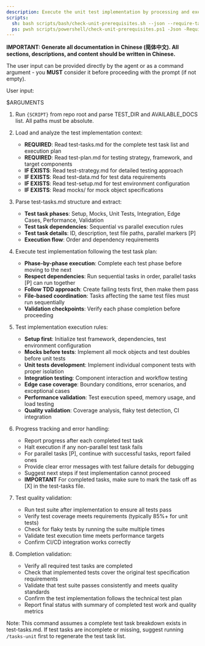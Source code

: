 ```yaml
---
description: Execute the unit test implementation by processing and executing all test tasks defined in test-tasks.md
scripts:
  sh: bash scripts/bash/check-unit-prerequisites.sh --json --require-tasks --include-tasks
  ps: pwsh scripts/powershell/check-unit-prerequisites.ps1 -Json -RequireTasks -IncludeTasks
---
```


**IMPORTANT: Generate all documentation in Chinese (简体中文). All sections, descriptions, and content should be written in Chinese.**

The user input can be provided directly by the agent or as a command argument - you **MUST** consider it before proceeding with the prompt (if not empty).

User input:

$ARGUMENTS

1. Run `{SCRIPT}` from repo root and parse TEST_DIR and AVAILABLE_DOCS list. All paths must be absolute.

2. Load and analyze the test implementation context:
   - **REQUIRED**: Read test-tasks.md for the complete test task list and execution plan
   - **REQUIRED**: Read test-plan.md for testing strategy, framework, and target components
   - **IF EXISTS**: Read test-strategy.md for detailed testing approach
   - **IF EXISTS**: Read test-data.md for test data requirements
   - **IF EXISTS**: Read test-setup.md for test environment configuration
   - **IF EXISTS**: Read mocks/ for mock object specifications

3. Parse test-tasks.md structure and extract:
   - **Test task phases**: Setup, Mocks, Unit Tests, Integration, Edge Cases, Performance, Validation
   - **Test task dependencies**: Sequential vs parallel execution rules
   - **Test task details**: ID, description, test file paths, parallel markers [P]
   - **Execution flow**: Order and dependency requirements

4. Execute test implementation following the test task plan:
   - **Phase-by-phase execution**: Complete each test phase before moving to the next
   - **Respect dependencies**: Run sequential tasks in order, parallel tasks [P] can run together  
   - **Follow TDD approach**: Create failing tests first, then make them pass
   - **File-based coordination**: Tasks affecting the same test files must run sequentially
   - **Validation checkpoints**: Verify each phase completion before proceeding

5. Test implementation execution rules:
   - **Setup first**: Initialize test framework, dependencies, test environment configuration
   - **Mocks before tests**: Implement all mock objects and test doubles before unit tests
   - **Unit tests development**: Implement individual component tests with proper isolation
   - **Integration testing**: Component interaction and workflow testing
   - **Edge case coverage**: Boundary conditions, error scenarios, and exceptional cases
   - **Performance validation**: Test execution speed, memory usage, and load testing
   - **Quality validation**: Coverage analysis, flaky test detection, CI integration

6. Progress tracking and error handling:
   - Report progress after each completed test task
   - Halt execution if any non-parallel test task fails
   - For parallel tasks [P], continue with successful tasks, report failed ones
   - Provide clear error messages with test failure details for debugging
   - Suggest next steps if test implementation cannot proceed
   - **IMPORTANT** For completed tasks, make sure to mark the task off as [X] in the test-tasks file.

7. Test quality validation:
   - Run test suite after implementation to ensure all tests pass
   - Verify test coverage meets requirements (typically 85%+ for unit tests)
   - Check for flaky tests by running the suite multiple times
   - Validate test execution time meets performance targets
   - Confirm CI/CD integration works correctly

8. Completion validation:
   - Verify all required test tasks are completed
   - Check that implemented tests cover the original test specification requirements
   - Validate that test suite passes consistently and meets quality standards
   - Confirm the test implementation follows the technical test plan
   - Report final status with summary of completed test work and quality metrics

Note: This command assumes a complete test task breakdown exists in test-tasks.md. If test tasks are incomplete or missing, suggest running `/tasks-unit` first to regenerate the test task list.
